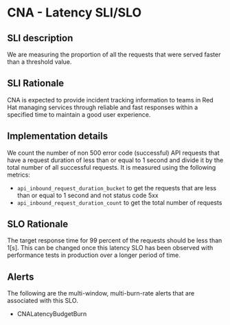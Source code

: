 # CNA - Latency SLI/SLO

## SLI description

We are measuring the proportion of all the requests that were served faster than a threshold value.

## SLI Rationale

CNA is expected to provide incident tracking information to teams in Red Hat
managing services through reliable and fast responses within a specified time
to maintain a good user experience.

## Implementation details

We count the number of non 500 error code (successful) API requests that have a request duration of less than or equal to 1 second and
divide it by the total number of all successful requests. It is measured using the following metrics:

- `api_inbound_request_duration_bucket` to get the requests that are less than or equal to 1 second and not status code 5xx
- `api_inbound_request_duration_count` to get the total number of requests

## SLO Rationale

The target response time for 99 percent of the requests should be less than 1[s]. This can be changed once this latency
SLO has been observed with performance tests in production over a longer period of time.

## Alerts

The following are the multi-window, multi-burn-rate alerts that are associated with this SLO.

- CNALatencyBudgetBurn

